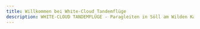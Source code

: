 ```yaml
---
title: Willkommen bei White-Cloud Tandemflüge
description: WHITE-CLOUD TANDEMFLÜGE - Paragleiten in Söll am Wilden Kaiser, oder von Hopfgarten in Brixental. Mit der Bergbahn hinauf auf der Hohe Salve.
---
```

